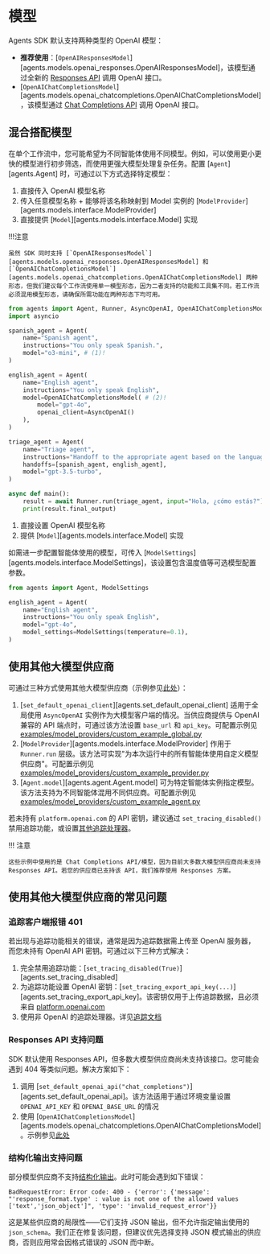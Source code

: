 # 模型

Agents SDK 默认支持两种类型的 OpenAI 模型：

-   **推荐使用**：[`OpenAIResponsesModel`][agents.models.openai_responses.OpenAIResponsesModel]，该模型通过全新的 [Responses API](https://platform.openai.com/docs/api-reference/responses) 调用 OpenAI 接口。
-   [`OpenAIChatCompletionsModel`][agents.models.openai_chatcompletions.OpenAIChatCompletionsModel]，该模型通过 [Chat Completions API](https://platform.openai.com/docs/api-reference/chat) 调用 OpenAI 接口。

## 混合搭配模型

在单个工作流中，您可能希望为不同智能体使用不同模型。例如，可以使用更小更快的模型进行初步筛选，而使用更强大模型处理复杂任务。配置 [`Agent`][agents.Agent] 时，可通过以下方式选择特定模型：

1. 直接传入 OpenAI 模型名称
2. 传入任意模型名称 + 能够将该名称映射到 Model 实例的 [`ModelProvider`][agents.models.interface.ModelProvider]
3. 直接提供 [`Model`][agents.models.interface.Model] 实现

!!!注意

    虽然 SDK 同时支持 [`OpenAIResponsesModel`][agents.models.openai_responses.OpenAIResponsesModel] 和 [`OpenAIChatCompletionsModel`][agents.models.openai_chatcompletions.OpenAIChatCompletionsModel] 两种形态，但我们建议每个工作流使用单一模型形态，因为二者支持的功能和工具集不同。若工作流必须混用模型形态，请确保所需功能在两种形态下均可用。

```python
from agents import Agent, Runner, AsyncOpenAI, OpenAIChatCompletionsModel
import asyncio

spanish_agent = Agent(
    name="Spanish agent",
    instructions="You only speak Spanish.",
    model="o3-mini", # (1)!
)

english_agent = Agent(
    name="English agent",
    instructions="You only speak English",
    model=OpenAIChatCompletionsModel( # (2)!
        model="gpt-4o",
        openai_client=AsyncOpenAI()
    ),
)

triage_agent = Agent(
    name="Triage agent",
    instructions="Handoff to the appropriate agent based on the language of the request.",
    handoffs=[spanish_agent, english_agent],
    model="gpt-3.5-turbo",
)

async def main():
    result = await Runner.run(triage_agent, input="Hola, ¿cómo estás?")
    print(result.final_output)
```

1. 直接设置 OpenAI 模型名称
2. 提供 [`Model`][agents.models.interface.Model] 实现

如需进一步配置智能体使用的模型，可传入 [`ModelSettings`][agents.models.interface.ModelSettings]，该设置包含温度值等可选模型配置参数。

```python
from agents import Agent, ModelSettings

english_agent = Agent(
    name="English agent",
    instructions="You only speak English",
    model="gpt-4o",
    model_settings=ModelSettings(temperature=0.1),
)
```

## 使用其他大模型供应商

可通过三种方式使用其他大模型供应商（示例参见[此处](https://github.com/agentdevhub/OpenAI-Agent-SDK/tree/main/examples/model_providers/)）：

1. [`set_default_openai_client`][agents.set_default_openai_client] 适用于全局使用 `AsyncOpenAI` 实例作为大模型客户端的情况。当供应商提供与 OpenAI 兼容的 API 端点时，可通过该方法设置 `base_url` 和 `api_key`。可配置示例见 [examples/model_providers/custom_example_global.py](https://github.com/agentdevhub/OpenAI-Agent-SDK/tree/main/examples/model_providers/custom_example_global.py)
2. [`ModelProvider`][agents.models.interface.ModelProvider] 作用于 `Runner.run` 层级。该方法可实现"为本次运行中的所有智能体使用自定义模型供应商"。可配置示例见 [examples/model_providers/custom_example_provider.py](https://github.com/agentdevhub/OpenAI-Agent-SDK/tree/main/examples/model_providers/custom_example_provider.py)
3. [`Agent.model`][agents.agent.Agent.model] 可为特定智能体实例指定模型。该方法支持为不同智能体混用不同供应商。可配置示例见 [examples/model_providers/custom_example_agent.py](https://github.com/agentdevhub/OpenAI-Agent-SDK/tree/main/examples/model_providers/custom_example_agent.py)

若未持有 `platform.openai.com` 的 API 密钥，建议通过 `set_tracing_disabled()` 禁用追踪功能，或设置[其他追踪处理器](tracing.md)。

!!! 注意

    这些示例中使用的是 Chat Completions API/模型，因为目前大多数大模型供应商尚未支持 Responses API。若您的供应商已支持该 API，我们推荐使用 Responses 方案。

## 使用其他大模型供应商的常见问题

### 追踪客户端报错 401

若出现与追踪功能相关的错误，通常是因为追踪数据需上传至 OpenAI 服务器，而您未持有 OpenAI API 密钥。可通过以下三种方式解决：

1. 完全禁用追踪功能：[`set_tracing_disabled(True)`][agents.set_tracing_disabled]
2. 为追踪功能设置 OpenAI 密钥：[`set_tracing_export_api_key(...)`][agents.set_tracing_export_api_key]。该密钥仅用于上传追踪数据，且必须来自 [platform.openai.com](https://platform.openai.com/)
3. 使用非 OpenAI 的追踪处理器。详见[追踪文档](tracing.md#custom-tracing-processors)

### Responses API 支持问题

SDK 默认使用 Responses API，但多数大模型供应商尚未支持该接口。您可能会遇到 404 等类似问题。解决方案如下：

1. 调用 [`set_default_openai_api("chat_completions")`][agents.set_default_openai_api]。该方法适用于通过环境变量设置 `OPENAI_API_KEY` 和 `OPENAI_BASE_URL` 的情况
2. 使用 [`OpenAIChatCompletionsModel`][agents.models.openai_chatcompletions.OpenAIChatCompletionsModel]。示例参见[此处](https://github.com/agentdevhub/OpenAI-Agent-SDK/tree/main/examples/model_providers/)

### 结构化输出支持问题

部分模型供应商不支持[结构化输出](https://platform.openai.com/docs/guides/structured-outputs)。此时可能会遇到如下错误：

```
BadRequestError: Error code: 400 - {'error': {'message': "'response_format.type' : value is not one of the allowed values ['text','json_object']", 'type': 'invalid_request_error'}}
```

这是某些供应商的局限性——它们支持 JSON 输出，但不允许指定输出使用的 `json_schema`。我们正在修复该问题，但建议优先选择支持 JSON 模式输出的供应商，否则应用常会因格式错误的 JSON 而中断。